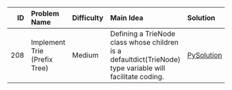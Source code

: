 |   ID | Problem Name                 | Difficulty   | Main Idea                                                                                                 | Solution                                         | Similar problems        |
|-----:|:-----------------------------|:-------------|:----------------------------------------------------------------------------------------------------------|:-------------------------------------------------|:------------------------|
|  208 | Implement Trie (Prefix Tree) | Medium       | Defining a TrieNode class whose children is a defaultdict(TrieNode) type variable will facilitate coding. | [PySolution](./leetcode_python_solutions/208.py) | 677, 648, 676, 720, 211 |